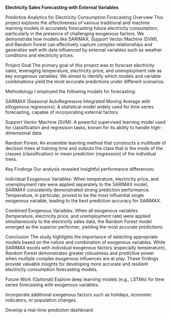 **Electricity Sales Forecasting with External Variables**

Predictive Analytics for Electricity Consumption Forecasting
Overview
This project explores the effectiveness of various traditional and machine learning models in accurately forecasting future electricity consumption, particularly in the presence of challenging exogenous factors. We demonstrate how models like SARIMAX, Support Vector Machine (SVM), and Random Forest can effectively capture complex relationships and generalize well with data influenced by external variables such as weather conditions and electricity prices.

Project Goal
The primary goal of this project was to forecast electricity sales, leveraging temperature, electricity price, and unemployment rate as key exogenous variables. We aimed to identify which models and variable combinations yield the most accurate predictions under different scenarios.

Methodology
I employed the following models for forecasting:

SARIMAX (Seasonal AutoRegressive Integrated Moving Average with eXogenous regressors): A statistical model widely used for time series forecasting, capable of incorporating external factors.

Support Vector Machine (SVM): A powerful supervised learning model used for classification and regression tasks, known for its ability to handle high-dimensional data.

Random Forest: An ensemble learning method that constructs a multitude of decision trees at training time and outputs the class that is the mode of the classes (classification) or mean prediction (regression) of the individual trees.

Key Findings
Our analysis revealed insightful performance differences:

Individual Exogenous Variables: When temperature, electricity price, and unemployment rate were applied separately to the SARIMAX model, SARIMAX consistently demonstrated strong prediction performance. Temperature, in particular, proved to be the most influential single exogenous variable, leading to the best prediction accuracy for SARIMAX.

Combined Exogenous Variables: When all exogenous variables (temperature, electricity price, and unemployment rate) were applied simultaneously to the electricity sales data, the Random Forest model emerged as the superior performer, yielding the most accurate predictions.

Conclusion
The study highlights the importance of selecting appropriate models based on the nature and combination of exogenous variables. While SARIMAX excels with individual exogenous factors (especially temperature), Random Forest demonstrates greater robustness and predictive power when multiple complex exogenous influences are at play. These findings provide valuable insights for developing more accurate and resilient electricity consumption forecasting models.

Future Work (Optional)
Explore deep learning models (e.g., LSTMs) for time series forecasting with exogenous variables.

Incorporate additional exogenous factors such as holidays, economic indicators, or population changes.

Develop a real-time prediction dashboard
